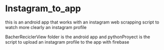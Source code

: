 # Instagram_to_app
this is an android app that works with an instagram web scrapping script to watch more clearly an instagram profile

BacherReciclerView folder is the android app and pythonProyect is the script to upload an instagram profile to the app with firebase
